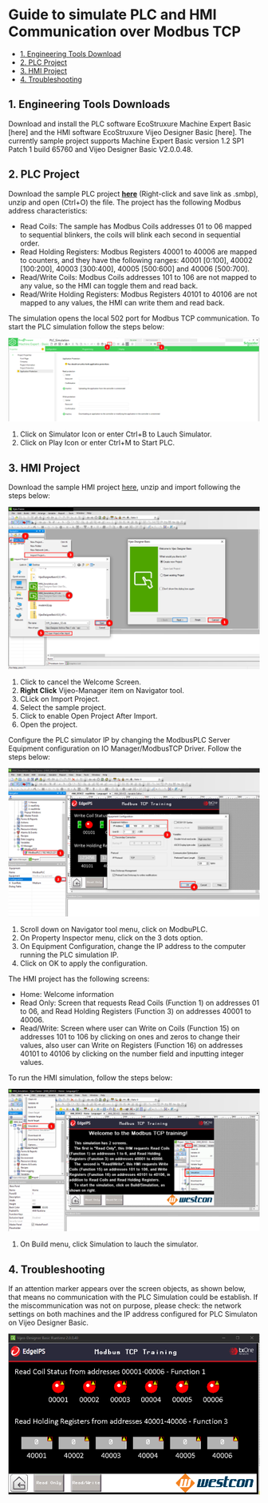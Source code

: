 
# Guide to simulate PLC and HMI Communication over Modbus TCP

  - [1. Engineering Tools Download](#download-softwares)
  - [2. PLC Project](#plc-project)
  - [3. HMI Project](#hmi-project)
  - [4. Troubleshooting](#troubleshooting)

<a id="download-softwares"> </a>

## 1. Engineering Tools Downloads

Download and install the PLC software EcoStruxure Machine Expert Basic [here] and the HMI software EcoStruxure Vijeo Designer Basic [here]. The currently sample project supports Machine Expert Basic version 1.2 SP1 Patch 1 build 65760 and Vijeo Designer Basic V2.0.0.48.

<a id="plc-project"> </a>
## 2. PLC Project

Download the sample PLC project **[here](https://raw.githubusercontent.com/AlexSoaresWestcon/MODBUSTCPSIMULATION/main/samples/PLC_Simulation.smbp)** (Right-click and save link as .smbp), unzip and open (Ctrl+O) the file.
The project has the following Modbus address characteristics:

* Read Coils:  The sample has Modbus Coils addresses 01 to 06 mapped to sequential blinkers, the coils will blink each second in sequential order.
* Read Holding Registers:  Modbus Registers 40001 to 40006 are mapped to counters, and they have the following ranges: 40001 [0:100], 40002 [100:200], 40003 [300:400], 40005 [500:600] and 40006 [500:700].
* Read/Write Coils:  Modbus Coils addresses 101 to 106 are not mapped to any value, so the HMI can toggle them and read back.
* Read/Write Holding Registers:  Modbus Registers 40101 to 40106 are not mapped to any values, the HMI can write them and read back.

The simulation opens the local 502 port for Modbus TCP communication. To start the PLC simulation follow the steps below:

![](images/plc_simulation.png)

1. Click on Simulator Icon or enter Ctrl+B to Lauch Simulator.
2. Click on Play Icon or enter Ctrl+M to Start PLC.


<a id="hmi-project"> </a>
## 3. HMI Project

Download the sample HMI project [here](../samples/PLC_Simulation.smbp), unzip and import following the steps below:

![](images/hmi_import.png)

1. Click to cancel the Welcome Screen.
2. **Right Click** Vijeo-Manager item on Navigator tool.
3. CLick on Import Project.
4. Select the sample project.
5. Click to enable Open Project After Import.
6. Open the project.

Configure the PLC simulator IP by changing the ModbusPLC Server Equipment configuration on IO Manager/ModbusTCP Driver. Follow the steps below:

![](images/configure_modbusplc.png)

1. Scroll down on Navigator tool menu, click on ModbuPLC.
2. On Property Inspector menu, click on the 3 dots option.
3. On Equipment Configuration, change the IP address to the computer running the PLC simulation IP.
4. Click on OK to apply the configuration.

The HMI project has the following screens:
* Home: Welcome information
* Read Only: Screen that requests Read Coils (Function 1) on addresses 01 to 06, and Read Holding Registers (Function 3) on addresses 40001 to 40006.
* Read/Write: Screen where user can Write on Coils (Function 15) on addresses 101 to 106 by clicking on ones and zeros to change their values, also user can Write on Registers (Function 16) on addresses 40101 to 40106 by clicking on the number field and inputting integer values.

To run the HMI simulation, follow the steps below:

![](images/hmi_simulation.png)

1. On Build menu, click Simulation to lauch the simulator.

<a id="troubleshooting"> </a>
## 4. Troubleshooting

If an attention marker appears over the screen objects, as shown below, that means no communication with the PLC Simulation could be establish. If the miscommunication was not on purpose, please check: the network settings on both machines and the IP address configured for PLC Simulaton on Vijeo Designer Basic.

![](images/troubleshooting.png)
